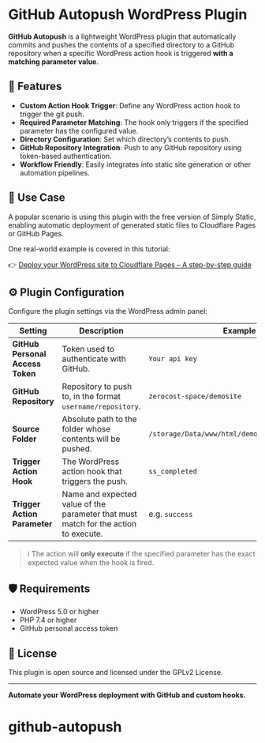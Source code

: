 # GitHub Autopush WordPress Plugin

**GitHub Autopush** is a lightweight WordPress plugin that automatically commits and pushes the contents of a specified directory to a GitHub repository when a specific WordPress action hook is triggered **with a matching parameter value**.

## 🔧 Features

- **Custom Action Hook Trigger**: Define any WordPress action hook to trigger the git push.
- **Required Parameter Matching**: The hook only triggers if the specified parameter has the configured value.
- **Directory Configuration**: Set which directory’s contents to push.
- **GitHub Repository Integration**: Push to any GitHub repository using token-based authentication.
- **Workflow Friendly**: Easily integrates into static site generation or other automation pipelines.

## 🚀 Use Case

A popular scenario is using this plugin with the free version of Simply Static, enabling automatic deployment of generated static files to Cloudflare Pages or GitHub Pages.

One real-world example is covered in this tutorial:

👉 [Deploy your WordPress site to Cloudflare Pages – A step-by-step guide](https://zerocost.space/tutorial/deploy-your-wordpress-site-to-cloudflare-pages-a-step-by-step-guide/)

## ⚙️ Plugin Configuration

Configure the plugin settings via the WordPress admin panel:

| Setting | Description | Example |
|--------|-------------|---------|
| **GitHub Personal Access Token** | Token used to authenticate with GitHub. | `Your api key` |
| **GitHub Repository** | Repository to push to, in the format `username/repository`. | `zerocost-space/demosite` |
| **Source Folder** | Absolute path to the folder whose contents will be pushed. | `/storage/Data/www/html/demosite/public_static` |
| **Trigger Action Hook** | The WordPress action hook that triggers the push. | `ss_completed` |
| **Trigger Action Parameter** | Name and expected value of the parameter that must match for the action to execute. | e.g. `success` |

> ℹ️ The action will **only execute** if the specified parameter has the exact expected value when the hook is fired.

## 🛡️ Requirements

- WordPress 5.0 or higher  
- PHP 7.4 or higher  
- GitHub personal access token

## 📝 License

This plugin is open source and licensed under the GPLv2 License.

---

**Automate your WordPress deployment with GitHub and custom hooks.**
# github-autopush


